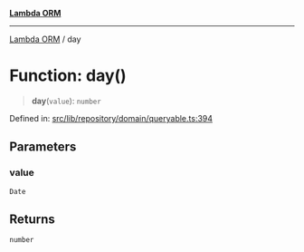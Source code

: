 [**Lambda ORM**](../README.md)

***

[Lambda ORM](../README.md) / day

# Function: day()

> **day**(`value`): `number`

Defined in: [src/lib/repository/domain/queryable.ts:394](https://github.com/lambda-orm/lambdaorm-base/blob/5f10bdc7d0f008296efbcbe89bc2bf1ed03aaaef/src/lib/repository/domain/queryable.ts#L394)

## Parameters

### value

`Date`

## Returns

`number`
